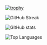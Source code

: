[![trophy](https://github-profile-trophy.vercel.app/?username=gh0stintheshe11&theme=onedark&no-bg=true&no-frame=true)](https://github.com/ryo-ma/github-profile-trophy) 

![GitHub Streak](https://github-readme-streak-stats.herokuapp.com/?user=gh0stintheshe11&theme=dark&hide_border=true&mode=weekly&background=00000000&ring=f8e602&fire=f8e602&currStreakLabel=f8e602&sideLabels=f8e602&sideNums=4bff21&currStreakNum=4bff21&dates=00f0ff&stroke=00f0ff)

![GitHub stats](https://github-readme-stats.vercel.app/api?username=gh0stintheshe11&include_all_commits=true&show_icons=true&theme=dark&hide_border=true&bg_color=00000000&rank_icon=percentile&text_color=f8e602&icon_color=4bff21&ring_color=4bff21&hide_title=true)

![Top Languages](https://github-readme-stats.vercel.app/api/top-langs/?username=gh0stintheshe11&layout=donut-vertical&theme=dark&hide_border=true&bg_color=00000000&langs_count=20&hide_title=true&size_weight=0.5&count_weight=0.5)